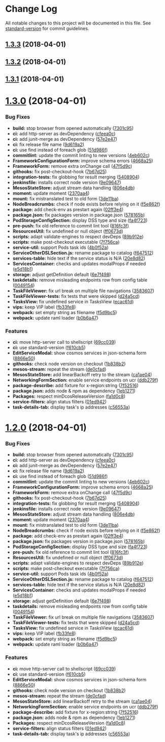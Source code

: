 # Change Log

All notable changes to this project will be documented in this file. See [standard-version](https://github.com/conventional-changelog/standard-version) for commit guidelines.

<a name="1.3.3"></a>
## [1.3.3](https://github.com/dcos/dcos-ui/compare/v1.3.2...v1.3.3) (2018-04-01)



<a name="1.3.2"></a>
## [1.3.2](https://github.com/dcos/dcos-ui/compare/v1.3.1...v1.3.2) (2018-04-01)



<a name="1.3.1"></a>
## [1.3.1](https://github.com/dcos/dcos-ui/compare/v1.3.0...v1.3.1) (2018-04-01)



<a name="1.3.0"></a>
# [1.3.0](https://github.com/dcos/dcos-ui/compare/v1.12.0-rc.1...v1.3.0) (2018-04-01)


### Bug Fixes

* **build:** stop browser from opened automatically ([7301c95](https://github.com/dcos/dcos-ui/commit/7301c95))
* **ci:** add http-server as devDependency ([cfeea0c](https://github.com/dcos/dcos-ui/commit/cfeea0c))
* **ci:** add junit-merge as devDependency ([57e2e47](https://github.com/dcos/dcos-ui/commit/57e2e47))
* **ci:** fix release file name ([9d619a2](https://github.com/dcos/dcos-ui/commit/9d619a2))
* **ci:** use find instead of foreach glob ([51d986f](https://github.com/dcos/dcos-ui/commit/51d986f))
* **commitlint:** update the commit linting to new versions ([4eb602c](https://github.com/dcos/dcos-ui/commit/4eb602c))
* **FrameworkConfigurationForm:** improve schema errors ([4668a25](https://github.com/dcos/dcos-ui/commit/4668a25))
* **FrameworkForm:** remove extra onChange call ([47f5d9c](https://github.com/dcos/dcos-ui/commit/47f5d9c))
* **githooks:** fix post-checkout-hook ([7b67d25](https://github.com/dcos/dcos-ui/commit/7b67d25))
* **integration-tests:** fix globbing for result merging ([5408904](https://github.com/dcos/dcos-ui/commit/5408904))
* **jenkinsfile:** installs correct node version ([9e09647](https://github.com/dcos/dcos-ui/commit/9e09647))
* **MesosStateStore:** adjust stream data handling ([806e4db](https://github.com/dcos/dcos-ui/commit/806e4db))
* **moment:** update moment ([2370aa4](https://github.com/dcos/dcos-ui/commit/2370aa4))
* **mount:** fix mistranslated test to old form ([3de11ba](https://github.com/dcos/dcos-ui/commit/3de11ba))
* **NodeBreadcrumbs:** check if node exists before relying on it ([f5e862f](https://github.com/dcos/dcos-ui/commit/f5e862f))
* **package:** add check-env as prestart again ([02ff3e4](https://github.com/dcos/dcos-ui/commit/02ff3e4))
* **package.json:** fix packages version in package.json ([578165b](https://github.com/dcos/dcos-ui/commit/578165b))
* **PodStorageConfigSection:** display DSS type and size ([fa4f723](https://github.com/dcos/dcos-ui/commit/fa4f723))
* **pre-push:** fix old reference to commit lint tool ([816fc3f](https://github.com/dcos/dcos-ui/commit/816fc3f))
* **ResourcesUtil:** fix undefined or null object ([ff0673d](https://github.com/dcos/dcos-ui/commit/ff0673d))
* **scripts:** adapt validate-engines to respect devDeps ([89b912e](https://github.com/dcos/dcos-ui/commit/89b912e))
* **scripts:** make post-checkout executable ([7f756ca](https://github.com/dcos/dcos-ui/commit/7f756ca))
* **service-util:** support Pods task ids ([4b0f52a](https://github.com/dcos/dcos-ui/commit/4b0f52a))
* **ServiceOtherDSLSection.js:** rename package to catalog ([f647512](https://github.com/dcos/dcos-ui/commit/f647512))
* **services-table:** hide text if the service status is N/A ([20e8d82](https://github.com/dcos/dcos-ui/commit/20e8d82))
* **ServicesContainer:** checks and updates modalProps if needed ([e5d18b1](https://github.com/dcos/dcos-ui/commit/e5d18b1))
* **storage:** adjust getDefinition default ([6e7f498](https://github.com/dcos/dcos-ui/commit/6e7f498))
* **taskdetails:** remove misleading endpoints row from config table ([0049154](https://github.com/dcos/dcos-ui/commit/0049154))
* **TaskFileViewer:** fix url break on multiple file navigations ([3583607](https://github.com/dcos/dcos-ui/commit/3583607))
* **TaskFileViewer-tests:** fix tests that were skipped ([d24a5cd](https://github.com/dcos/dcos-ui/commit/d24a5cd))
* **TasksView:** fix undefined service in TasksView ([ecac61d](https://github.com/dcos/dcos-ui/commit/ecac61d))
* **vips:** keep VIP label ([fb33fe8](https://github.com/dcos/dcos-ui/commit/fb33fe8))
* **webpack:** set empty string as filename ([f5d9bc5](https://github.com/dcos/dcos-ui/commit/f5d9bc5))
* **webpack:** update raml loader ([b0b6a47](https://github.com/dcos/dcos-ui/commit/b0b6a47))


### Features

* **ci:** move http-server call to shellscript ([69cc039](https://github.com/dcos/dcos-ui/commit/69cc039))
* **ci:** use standard-version ([f610cb5](https://github.com/dcos/dcos-ui/commit/f610cb5))
* **EditServiceModal:** show cosmos services in json-schema form ([8866e50](https://github.com/dcos/dcos-ui/commit/8866e50))
* **githooks:** check node version on checkout ([1b838b2](https://github.com/dcos/dcos-ui/commit/1b838b2))
* **mesos-stream:** repeat the stream ([de0cfad](https://github.com/dcos/dcos-ui/commit/de0cfad))
* **MesosStateStore:** add linearBackoff retry to the stream ([ca1ae04](https://github.com/dcos/dcos-ui/commit/ca1ae04))
* **NetworkingFormSection:** enable service endpoints on ucr ([ddb279f](https://github.com/dcos/dcos-ui/commit/ddb279f))
* **package-describe:** add fixture for x-region:string ([7f52516](https://github.com/dcos/dcos-ui/commit/7f52516))
* **package.json:** adds node & npm as dependency ([1eb1271](https://github.com/dcos/dcos-ui/commit/1eb1271))
* **Packages:** respect minDcosReleaseVersion ([fa1d0c8](https://github.com/dcos/dcos-ui/commit/fa1d0c8))
* **service-filters:** align status filters ([01ed942](https://github.com/dcos/dcos-ui/commit/01ed942))
* **task-details-tab:** display task's ip addresses ([c56553a](https://github.com/dcos/dcos-ui/commit/c56553a))



<a name="1.2.0"></a>
# [1.2.0](https://github.com/dcos/dcos-ui/compare/v1.12.0-rc.1...v1.2.0) (2018-04-01)


### Bug Fixes

* **build:** stop browser from opened automatically ([7301c95](https://github.com/dcos/dcos-ui/commit/7301c95))
* **ci:** add http-server as devDependency ([cfeea0c](https://github.com/dcos/dcos-ui/commit/cfeea0c))
* **ci:** add junit-merge as devDependency ([57e2e47](https://github.com/dcos/dcos-ui/commit/57e2e47))
* **ci:** fix release file name ([9d619a2](https://github.com/dcos/dcos-ui/commit/9d619a2))
* **ci:** use find instead of foreach glob ([51d986f](https://github.com/dcos/dcos-ui/commit/51d986f))
* **commitlint:** update the commit linting to new versions ([4eb602c](https://github.com/dcos/dcos-ui/commit/4eb602c))
* **FrameworkConfigurationForm:** improve schema errors ([4668a25](https://github.com/dcos/dcos-ui/commit/4668a25))
* **FrameworkForm:** remove extra onChange call ([47f5d9c](https://github.com/dcos/dcos-ui/commit/47f5d9c))
* **githooks:** fix post-checkout-hook ([7b67d25](https://github.com/dcos/dcos-ui/commit/7b67d25))
* **integration-tests:** fix globbing for result merging ([5408904](https://github.com/dcos/dcos-ui/commit/5408904))
* **jenkinsfile:** installs correct node version ([9e09647](https://github.com/dcos/dcos-ui/commit/9e09647))
* **MesosStateStore:** adjust stream data handling ([806e4db](https://github.com/dcos/dcos-ui/commit/806e4db))
* **moment:** update moment ([2370aa4](https://github.com/dcos/dcos-ui/commit/2370aa4))
* **mount:** fix mistranslated test to old form ([3de11ba](https://github.com/dcos/dcos-ui/commit/3de11ba))
* **NodeBreadcrumbs:** check if node exists before relying on it ([f5e862f](https://github.com/dcos/dcos-ui/commit/f5e862f))
* **package:** add check-env as prestart again ([02ff3e4](https://github.com/dcos/dcos-ui/commit/02ff3e4))
* **package.json:** fix packages version in package.json ([578165b](https://github.com/dcos/dcos-ui/commit/578165b))
* **PodStorageConfigSection:** display DSS type and size ([fa4f723](https://github.com/dcos/dcos-ui/commit/fa4f723))
* **pre-push:** fix old reference to commit lint tool ([816fc3f](https://github.com/dcos/dcos-ui/commit/816fc3f))
* **ResourcesUtil:** fix undefined or null object ([ff0673d](https://github.com/dcos/dcos-ui/commit/ff0673d))
* **scripts:** adapt validate-engines to respect devDeps ([89b912e](https://github.com/dcos/dcos-ui/commit/89b912e))
* **scripts:** make post-checkout executable ([7f756ca](https://github.com/dcos/dcos-ui/commit/7f756ca))
* **service-util:** support Pods task ids ([4b0f52a](https://github.com/dcos/dcos-ui/commit/4b0f52a))
* **ServiceOtherDSLSection.js:** rename package to catalog ([f647512](https://github.com/dcos/dcos-ui/commit/f647512))
* **services-table:** hide text if the service status is N/A ([20e8d82](https://github.com/dcos/dcos-ui/commit/20e8d82))
* **ServicesContainer:** checks and updates modalProps if needed ([e5d18b1](https://github.com/dcos/dcos-ui/commit/e5d18b1))
* **storage:** adjust getDefinition default ([6e7f498](https://github.com/dcos/dcos-ui/commit/6e7f498))
* **taskdetails:** remove misleading endpoints row from config table ([0049154](https://github.com/dcos/dcos-ui/commit/0049154))
* **TaskFileViewer:** fix url break on multiple file navigations ([3583607](https://github.com/dcos/dcos-ui/commit/3583607))
* **TaskFileViewer-tests:** fix tests that were skipped ([d24a5cd](https://github.com/dcos/dcos-ui/commit/d24a5cd))
* **TasksView:** fix undefined service in TasksView ([ecac61d](https://github.com/dcos/dcos-ui/commit/ecac61d))
* **vips:** keep VIP label ([fb33fe8](https://github.com/dcos/dcos-ui/commit/fb33fe8))
* **webpack:** set empty string as filename ([f5d9bc5](https://github.com/dcos/dcos-ui/commit/f5d9bc5))
* **webpack:** update raml loader ([b0b6a47](https://github.com/dcos/dcos-ui/commit/b0b6a47))


### Features

* **ci:** move http-server call to shellscript ([69cc039](https://github.com/dcos/dcos-ui/commit/69cc039))
* **ci:** use standard-version ([f610cb5](https://github.com/dcos/dcos-ui/commit/f610cb5))
* **EditServiceModal:** show cosmos services in json-schema form ([8866e50](https://github.com/dcos/dcos-ui/commit/8866e50))
* **githooks:** check node version on checkout ([1b838b2](https://github.com/dcos/dcos-ui/commit/1b838b2))
* **mesos-stream:** repeat the stream ([de0cfad](https://github.com/dcos/dcos-ui/commit/de0cfad))
* **MesosStateStore:** add linearBackoff retry to the stream ([ca1ae04](https://github.com/dcos/dcos-ui/commit/ca1ae04))
* **NetworkingFormSection:** enable service endpoints on ucr ([ddb279f](https://github.com/dcos/dcos-ui/commit/ddb279f))
* **package-describe:** add fixture for x-region:string ([7f52516](https://github.com/dcos/dcos-ui/commit/7f52516))
* **package.json:** adds node & npm as dependency ([1eb1271](https://github.com/dcos/dcos-ui/commit/1eb1271))
* **Packages:** respect minDcosReleaseVersion ([fa1d0c8](https://github.com/dcos/dcos-ui/commit/fa1d0c8))
* **service-filters:** align status filters ([01ed942](https://github.com/dcos/dcos-ui/commit/01ed942))
* **task-details-tab:** display task's ip addresses ([c56553a](https://github.com/dcos/dcos-ui/commit/c56553a))
